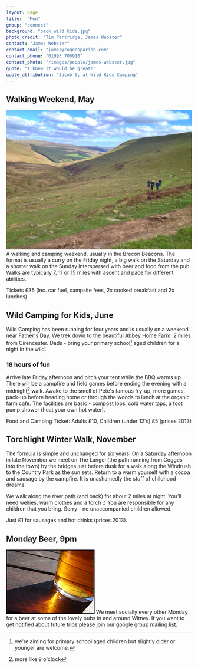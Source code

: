 ```yaml
---
layout: page
title:  "Men"
group: "connect"
background: "back_wild_kids.jpg"
photo_credit: "Tim Partridge, James Webster"
contact: "James Webster"
contact_email: "james@coggesparish.com"
contact_phone: "01993 700910"
contact_photo: "/images/people/james-webster.jpg"
quote: "I knew it would be great!"
quote_attribution: "Jacob 5, at Wild Kids Camping"
---
```



## Walking Weekend, May
![Walking in the Black Mountains 2013](/images/black_mountains.jpg) A walking and camping weekend, usually in the Brecon Beacons. The format is usually a curry on the Friday night, a big walk on the Saturday and a shorter walk on the Sunday interspersed with beer and food from the pub. Walks are typically 7, 11 or 15 miles with ascent and pace for different abilities.

Tickets £35 (inc. car fuel, campsite fees, 2x cooked breakfast and 2x lunches).



## Wild Camping for Kids, June
Wild Camping has been running for four years and is usually on a weekend near Father's Day. We trek down to the beautiful [Abbey Home Farm](http://www.theorganicfarmshop.co.uk/), 2 miles from Cirencester. Dads - bring your primary school[^f1] aged children for a night in the wild.

### 18 hours of fun
Arrive late Friday afternoon and pitch your tent while the BBQ warms up. There will be a campfire and field games before ending the evening with a midnight[^f2] walk. Awake to the smell of Pete's famous fry-up, more games, pack-up before heading home or through the woods to lunch at the organic farm cafe. The facilities are basic - compost loos, cold water taps, a foot pump shower (heat your own hot water).

Food and Camping Ticket: Adults £10, Children (under 12's) £5 (prices 2013)

[^f1]: we're aiming for primary school aged children but slightly older or younger are welcome.
[^f2]: more like 9 o'clock



## Torchlight Winter Walk, November
The formula is simple and unchanged for six years: On a Saturday afternoon in late November we meet on The Langel (the path running from Cogges into the town) by the bridges just before dusk for a walk along the Windrush to the Country Park as the sun sets. Return to a warm yourself with a cocoa and sausage by the campfire. It is unashamedly the stuff of childhood dreams.

We walk along the river path (and back) for about 2 miles at night. You'll need wellies, warm clothes and a torch :) You are responsible for any children that you bring. Sorry - no unaccompanied children allowed.

Just £1 for sausages and hot drinks (prices 2013).


## Monday Beer, 9pm

![Walking in the Black Mountains 2013](/images/beer.jpg) We meet socially every other Monday for a beer at some of the lovely pubs in and around Witney. If you want to get notified about future trips please join our google [group mailing list](https://groups.google.com/forum/?hl=en#!forum/monday-beer).


